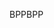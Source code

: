 <span data-ttu-id="f1195-101">BPP</span><span class="sxs-lookup"><span data-stu-id="f1195-101">BPP</span></span>